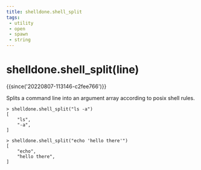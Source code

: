 ```yaml
---
title: shelldone.shell_split
tags:
 - utility
 - open
 - spawn
 - string
---
```

# shelldone.shell_split(line)

{{since('20220807-113146-c2fee766')}}

Splits a command line into an argument array according to posix shell rules.

```
> shelldone.shell_split("ls -a")
[
    "ls",
    "-a",
]
```

```
> shelldone.shell_split("echo 'hello there'")
[
    "echo",
    "hello there",
]
```
